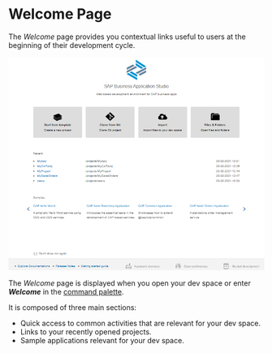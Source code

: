 <!-- loio28f418e485e54eda828bb0ce0572dbff -->

# Welcome Page

The *Welcome* page provides you contextual links useful to users at the beginning of their development cycle.

![Welcome Page](images/Welcome_page_a9949b9.png "Welcome Page")

The *Welcome* page is displayed when you open your dev space or enter ***Welcome*** in the [command palette](https://help.sap.com/products/SAP%20Business%20Application%20Studio/9d1db9835307451daa8c930fbd9ab264/78788bf69e7c4834a2d3411b10c5d84a.html?version=Cloud).

It is composed of three main sections:

-   Quick access to common activities that are relevant for your dev space.
-   Links to your recently opened projects.
-   Sample applications relevant for your dev space.
